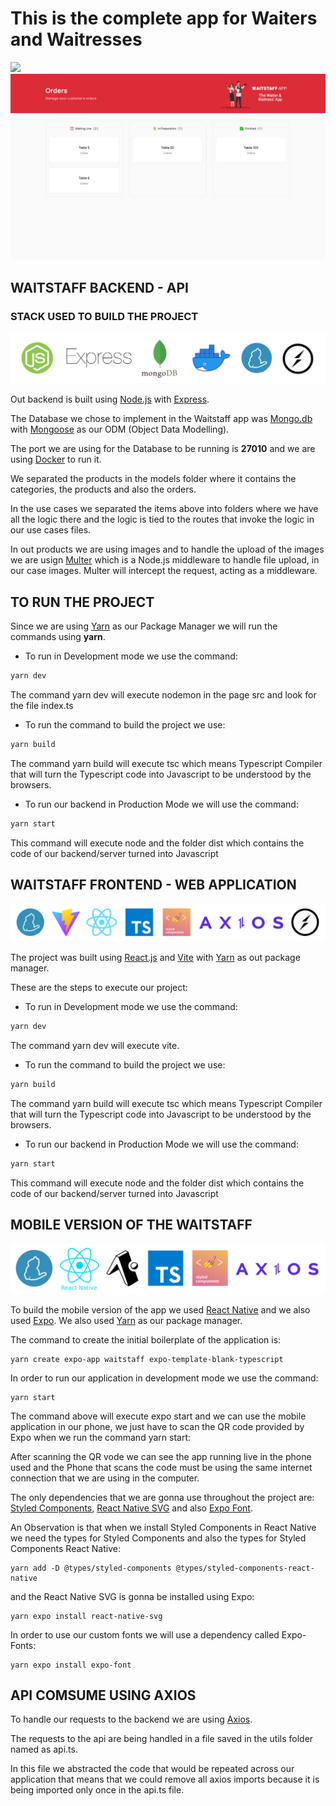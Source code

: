 # This is the complete app for Waiters and Waitresses

<img src='./Frontend/src/assets/images/waitstaff-demo.gif' />
<img src="./Frontend/src/assets/images/Front-Web-Preview.png" />

## WAITSTAFF BACKEND - API
### STACK USED TO BUILD THE PROJECT

<p align-items="center" justify-content="center">
  <img src="./Frontend/src/assets/images/Backend-Waitstaff-Techstack.png">
</p>

Out backend is built using [Node.js](https://nodejs.org/) with [Express](https://expressjs.com/).

The Database we chose to implement in the Waitstaff app was [Mongo.db](https://www.mongodb.com/) with [Mongoose](https://www.npmjs.com/package/mongoose) as our ODM (Object Data Modelling).

The port we are using for the Database to be running is **27010** and we are using [Docker](https://www.docker.com/) to run it.

We separated the products in the models folder where it contains the categories, the products and also the orders.

In the use cases we separated the items above into folders where we have all the logic there and the logic is tied to the routes that invoke the logic in our use cases files.

In out products we are using images and to handle the upload of the images we are usign [Multer](https://www.npmjs.com/package/multer) which is a Node.js middleware to handle file upload, in our case images. Multer will intercept the request, acting as a middleware.

## TO RUN THE PROJECT

Since we are using [Yarn](https://yarnpkg.com/) as our Package Manager we will run the commands using **yarn**.

- To run in Development mode we use the command:

```javascript
yarn dev
```

The command yarn dev will execute nodemon in the page src and look for the file index.ts

- To run the command to build the project we use:

```javascript
yarn build
```

The command yarn build will execute tsc which means Typescript Compiler that will turn the Typescript code into Javascript to be understood by the browsers.

- To run our backend in Production Mode we will use the command:

```javascript
yarn start
```

This command will execute node and the folder dist which contains the code of our backend/server turned into Javascript

## WAITSTAFF FRONTEND - WEB APPLICATION

<p align-items="center" justify-content="center">
  <img src="./Frontend/src/assets/images/Frontend-Waitstaff-Techstack.png">
</p>

The project was built using [React.js](https://react.dev/) and [Vite](https://vitejs.dev/) with [Yarn](https://yarnpkg.com/) as out package manager.

These are the steps to execute our project:

- To run in Development mode we use the command:

```javascript
yarn dev
```

The command yarn dev will execute vite.

- To run the command to build the project we use:

```javascript
yarn build
```

The command yarn build will execute tsc which means Typescript Compiler that will turn the Typescript code into Javascript to be understood by the browsers.

- To run our backend in Production Mode we will use the command:

```javascript
yarn start
```

This command will execute node and the folder dist which contains the code of our backend/server turned into Javascript


## MOBILE VERSION OF THE WAITSTAFF 

<p align-items="center" justify-content="center">
  <img src="./Frontend/src/assets/images/Mobile-Waitstaff-Techstaff.png">
</p>

To build the mobile version of the app we used [React Native](https://reactnative.dev/) and we also used [Expo](https://expo.dev/).
We also used [Yarn](https://yarnpkg.com/) as our package manager.

The command to create the initial boilerplate of the application is:

```javasctipt
yarn create expo-app waitstaff expo-template-blank-typescript
```

In order to run our application in development mode we use the command:

```javasctipt
yarn start
```

The command above will execute expo start and we can use the mobile application in our phone, we just have to scan the QR code provided by Expo
when we run the command yarn start:

After scanning the QR vode we can see the app running live in the phone used and the Phone that scans the code must be using the same internet connection that we are using in the computer.

The only dependencies that we are gonna use throughout the project are: [Styled Components](https://styled-components.com/), [React Native SVG](https://github.com/software-mansion/react-native-svg) and also [Expo Font](https://docs.expo.dev/versions/latest/sdk/font/).

An Observation is that when we install Styled Components in React Native we need the types for Styled Components and also the types for Styled Components React Native:

```javasctipt
yarn add -D @types/styled-components @types/styled-components-react-native
```

and the React Native SVG is gonna be installed using Expo:

```javasctipt
yarn expo install react-native-svg
```
In order to use our custom fonts we will use a dependency called Expo-Fonts:

```javasctipt
yarn expo install expo-font
```

## API COMSUME USING AXIOS

To handle our requests to the backend we are using [Axios](https://axios-http.com/).

The requests to the api are being handled in a file saved in the utils folder named as api.ts.

In this file we abstracted the code that would be repeated across our application that means that we could remove all axios imports because it is being imported only once in the api.ts file.
